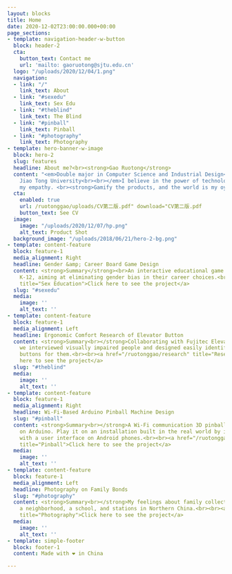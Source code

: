 ```yaml
---
layout: blocks
title: Home
date: 2020-12-02T23:00:00.000+00:00
page_sections:
- template: navigation-header-w-button
  block: header-2
  cta:
    button_text: Contact me
    url: 'mailto: gaoruotong@sjtu.edu.cn'
  logo: "/uploads/2020/12/04/1.png"
  navigation:
  - link: "/"
    link_text: About
  - link: "#sexedu"
    link_text: Sex Edu
  - link: "#theblind"
    link_text: The Blind
  - link: "#pinball"
    link_text: Pinball
  - link: "#photography"
    link_text: Photography
- template: hero-banner-w-image
  block: hero-2
  slug: features
  headline: About me?<br><strong>Gao Ruotong</strong>
  content: "<em>Double major in Computer Science and Industrial Design<br>Shanghai
    Jiao Tong University<br><br></em>I believe in the power of technology. I cherish
    my empathy. <br><strong>Gamify the products, and the world is my oyster.</strong>"
  cta:
    enabled: true
    url: /ruotonggao/uploads/CV第二版.pdf" download="CV第二版.pdf
    button_text: See CV
  image:
    image: "/uploads/2020/12/07/hp.png"
    alt_text: Product Shot
  background_image: "/uploads/2018/06/21/hero-2-bg.png"
- template: content-feature
  block: feature-1
  media_alignment: Right
  headline: Gender &amp; Career Board Game Design
  content: <strong>Summary</strong><br>An interactive educational game designed for
    K-12, aiming at eliminating gender bias in their career choices.<br><br><a href="/ruotonggao/gender"
    title="Sex Education">Click here to see the project</a>
  slug: "#sexedu"
  media:
    image: ''
    alt_text: ''
- template: content-feature
  block: feature-1
  media_alignment: Left
  headline: Ergonomic Comfort Research of Elevator Button
  content: <strong>Summary<br></strong>Collaborating with Fujitec Elevator Company,
    we interviewed visually impaired people and designed easily identifiable elevator
    buttons for them.<br><br><a href="/ruotonggao/research" title="Research">Click
    here to see the project</a>
  slug: "#theblind"
  media:
    image: ''
    alt_text: ''
- template: content-feature
  block: feature-1
  media_alignment: Right
  headline: Wi-Fi-Based Arduino Pinball Machine Design
  slug: "#pinball"
  content: <strong>Summary<br></strong>A Wi-Fi communication 3D pinball game based
    on Arduino. Play it on an installation built in the real world by interacting
    with a user interface on Android phones.<br><br><a href="/ruotonggao/pinball"
    title="Pinball">Click here to see the project</a>
  media:
    image: ''
    alt_text: ''
- template: content-feature
  block: feature-1
  media_alignment: Left
  headline: Photography on Family Bonds
  slug: "#photography"
  content: <strong>Summary<br></strong>My feelings about family collected in a market,
    a neighborhood, a school, and stations in Northern China.<br><br><a href="/ruotonggao/photography"
    title="Photography">Click here to see the project</a>
  media:
    image: ''
    alt_text: ''
- template: simple-footer
  block: footer-1
  content: Made with ❤︎ in China

---
```


